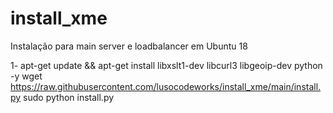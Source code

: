 # install_xme
Instalação para main server e loadbalancer em Ubuntu 18


1- apt-get update && apt-get install libxslt1-dev libcurl3 libgeoip-dev python -y
wget https://raw.githubusercontent.com/lusocodeworks/install_xme/main/install.py
sudo python install.py
